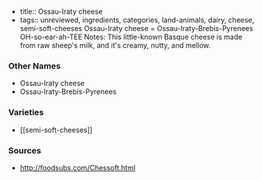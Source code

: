 - title:: Ossau-Iraty cheese
- tags:: unreviewed, ingredients, categories, land-animals, dairy, cheese, semi-soft-cheeses
Ossau-Iraty cheese = Ossau-Iraty-Brebis-Pyrenees OH-so-ear-ah-TEE Notes: This little-known Basque cheese is made from raw sheep's milk, and it's creamy, nutty, and mellow.

### Other Names

* Ossau-Iraty cheese
* Ossau-Iraty-Brebis-Pyrenees

### Varieties

* [[semi-soft-cheeses]]

### Sources
* http://foodsubs.com/Chessoft.html
